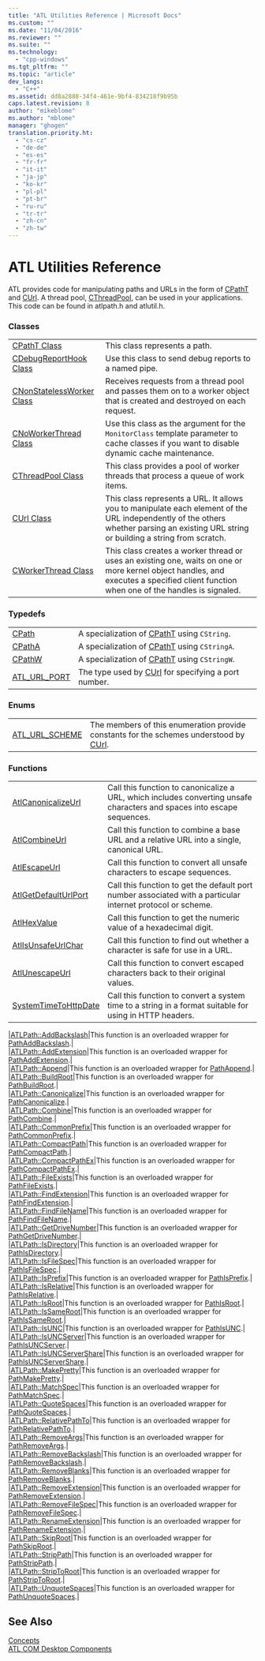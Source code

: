 ```yaml
---
title: "ATL Utilities Reference | Microsoft Docs"
ms.custom: ""
ms.date: "11/04/2016"
ms.reviewer: ""
ms.suite: ""
ms.technology:  
  - "cpp-windows"
ms.tgt_pltfrm: ""
ms.topic: "article"
dev_langs: 
  - "C++"
ms.assetid: dd8a2888-34f4-461e-9bf4-834218f9b95b
caps.latest.revision: 8
author: "mikeblome"
ms.author: "mblome"
manager: "ghogen"
translation.priority.ht: 
  - "cs-cz"
  - "de-de"
  - "es-es"
  - "fr-fr"
  - "it-it"
  - "ja-jp"
  - "ko-kr"
  - "pl-pl"
  - "pt-br"
  - "ru-ru"
  - "tr-tr"
  - "zh-cn"
  - "zh-tw"
---
```

# ATL Utilities Reference
ATL provides code for manipulating paths and URLs in the form of [CPathT](../atl/reference/cpatht-class.md) and [CUrl](../atl/reference/curl-class.md). A thread pool, [CThreadPool](../atl/reference/cthreadpool-class.md), can be used in your applications. This code can be found in atlpath.h and atlutil.h.  
  
### Classes  
  
|||  
|-|-|  
|[CPathT Class](../atl/reference/cpatht-class.md)|This class represents a path.|  
|[CDebugReportHook Class](../atl/reference/cdebugreporthook-class.md)|Use this class to send debug reports to a named pipe.|  
|[CNonStatelessWorker Class](../atl/reference/cnonstatelessworker-class.md)|Receives requests from a thread pool and passes them on to a worker object that is created and destroyed on each request.|  
|[CNoWorkerThread Class](../atl/reference/cnoworkerthread-class.md)|Use this class as the argument for the `MonitorClass` template parameter to cache classes if you want to disable dynamic cache maintenance.|  
|[CThreadPool Class](../atl/reference/cthreadpool-class.md)|This class provides a pool of worker threads that process a queue of work items.|  
|[CUrl Class](../atl/reference/curl-class.md)|This class represents a URL. It allows you to manipulate each element of the URL independently of the others whether parsing an existing URL string or building a string from scratch.|  
|[CWorkerThread Class](../atl/reference/cworkerthread-class.md)|This class creates a worker thread or uses an existing one, waits on one or more kernel object handles, and executes a specified client function when one of the handles is signaled.|  
  
### Typedefs  
  
|||  
|-|-|  
|[CPath](../atl/reference/atl-typedefs.md#cpath)|A specialization of [CPathT](../atl/reference/cpatht-class.md) using `CString`.|  
|[CPathA](../atl/reference/atl-typedefs.md#cpatha)|A specialization of [CPathT](../atl/reference/cpatht-class.md) using `CStringA`.|  
|[CPathW](../atl/reference/atl-typedefs.md#cpathw)|A specialization of [CPathT](../atl/reference/cpatht-class.md) using `CStringW`.|  
|[ATL_URL_PORT](../atl/reference/atl-typedefs.md#atl_url_port)|The type used by [CUrl](../atl/reference/curl-class.md) for specifying a port number.|  
  
### Enums  
  
|||  
|-|-|  
|[ATL_URL_SCHEME](../atl/reference/atl-url-scheme-enum.md)|The members of this enumeration provide constants for the schemes understood by [CUrl](../atl/reference/curl-class.md).|  
  
### Functions  
  
|||  
|-|-|  
|[AtlCanonicalizeUrl](../atl/reference/atl-http-utility-functions.md#atlcanonicalizeurl)|Call this function to canonicalize a URL, which includes converting unsafe characters and spaces into escape sequences.|  
|[AtlCombineUrl](../atl/reference/atl-http-utility-functions.md#atlcombineurl)|Call this function to combine a base URL and a relative URL into a single, canonical URL.|  
|[AtlEscapeUrl](../atl/reference/atl-http-utility-functions.md#atlescapeurl)|Call this function to convert all unsafe characters to escape sequences.|  
|[AtlGetDefaultUrlPort](../atl/reference/atl-http-utility-functions.md#atlgetdefaulturlport)|Call this function to get the default port number associated with a particular internet protocol or scheme.|  
|[AtlHexValue](../atl/reference/atl-text-encoding-functions.md#atlhexvalue)|Call this function to get the numeric value of a hexadecimal digit.|  
|[AtlIsUnsafeUrlChar](../atl/reference/atl-http-utility-functions.md#atlisunsafeurlchar)|Call this function to find out whether a character is safe for use in a URL.|  
|[AtlUnescapeUrl](../atl/reference/atl-http-utility-functions.md#atlunescapeurl)|Call this function to convert escaped characters back to their original values.|  
|[SystemTimeToHttpDate](../atl/reference/atl-http-utility-functions.md#systemtimetohttpdate)|Call this function to convert a system time to a string in a format suitable for using in HTTP headers.|  

|[ATLPath::AddBackslash](../atl/reference/atl-path-functions.md#addbackslash)|This function is an overloaded wrapper for [PathAddBackslash](http://msdn.microsoft.com/library/windows/desktop/bb773561).|  
|[ATLPath::AddExtension](../atl/reference/atl-path-functions.md#addextension)|This function is an overloaded wrapper for [PathAddExtension](http://msdn.microsoft.com/library/windows/desktop/bb773563).|  
|[ATLPath::Append](../atl/reference/atl-path-functions.md#append)|This function is an overloaded wrapper for [PathAppend](http://msdn.microsoft.com/library/windows/desktop/bb773565).|  
|[ATLPath::BuildRoot](../atl/reference/atl-path-functions.md#buildroot)|This function is an overloaded wrapper for [PathBuildRoot](http://msdn.microsoft.com/library/windows/desktop/bb773567).|  
|[ATLPath::Canonicalize](../atl/reference/atl-path-functions.md#canonicalize)|This function is an overloaded wrapper for [PathCanonicalize](http://msdn.microsoft.com/library/windows/desktop/bb773569).|  
|[ATLPath::Combine](../atl/reference/atl-path-functions.md#combine)|This function is an overloaded wrapper for [PathCombine](http://msdn.microsoft.com/library/windows/desktop/bb773571).|  
|[ATLPath::CommonPrefix](../atl/reference/atl-path-functions.md#commonprefix)|This function is an overloaded wrapper for [PathCommonPrefix](http://msdn.microsoft.com/library/windows/desktop/bb773574).|  
|[ATLPath::CompactPath](../atl/reference/atl-path-functions.md#compactpath)|This function is an overloaded wrapper for [PathCompactPath](http://msdn.microsoft.com/library/windows/desktop/bb773575).|  
|[ATLPath::CompactPathEx](../atl/reference/atl-path-functions.md#compactpathex)|This function is an overloaded wrapper for [PathCompactPathEx](http://msdn.microsoft.com/library/windows/desktop/bb773578).|  
|[ATLPath::FileExists](../atl/reference/atl-path-functions.md#fileexists)|This function is an overloaded wrapper for [PathFileExists](http://msdn.microsoft.com/library/windows/desktop/bb773584).|  
|[ATLPath::FindExtension](../atl/reference/atl-path-functions.md#findextension)|This function is an overloaded wrapper for [PathFindExtension](http://msdn.microsoft.com/library/windows/desktop/bb773587).|  
|[ATLPath::FindFileName](../atl/reference/atl-path-functions.md#findfilename)|This function is an overloaded wrapper for [PathFindFileName](http://msdn.microsoft.com/library/windows/desktop/bb773589).|  
|[ATLPath::GetDriveNumber](../atl/reference/atl-path-functions.md#getdrivenumber)|This function is an overloaded wrapper for [PathGetDriveNumber](http://msdn.microsoft.com/library/windows/desktop/bb773612).|  
|[ATLPath::IsDirectory](../atl/reference/atl-path-functions.md#isdirectory)|This function is an overloaded wrapper for [PathIsDirectory](http://msdn.microsoft.com/library/windows/desktop/bb773621).|  
|[ATLPath::IsFileSpec](../atl/reference/atl-path-functions.md#isfilespec)|This function is an overloaded wrapper for [PathIsFileSpec](http://msdn.microsoft.com/library/windows/desktop/bb773627).|  
|[ATLPath::IsPrefix](../atl/reference/atl-path-functions.md#isprefix)|This function is an overloaded wrapper for [PathIsPrefix](http://msdn.microsoft.com/library/windows/desktop/bb773650).|  
|[ATLPath::IsRelative](../atl/reference/atl-path-functions.md#isrelative)|This function is an overloaded wrapper for [PathIsRelative](http://msdn.microsoft.com/library/windows/desktop/bb773660).|  
|[ATLPath::IsRoot](../atl/reference/atl-path-functions.md#isroot)|This function is an overloaded wrapper for [PathIsRoot](http://msdn.microsoft.com/library/windows/desktop/bb773674).|  
|[ATLPath::IsSameRoot](../atl/reference/atl-path-functions.md#issameroot)|This function is an overloaded wrapper for [PathIsSameRoot](http://msdn.microsoft.com/library/windows/desktop/bb773687).|  
|[ATLPath::IsUNC](../atl/reference/atl-path-functions.md#isunc)|This function is an overloaded wrapper for [PathIsUNC](http://msdn.microsoft.com/library/windows/desktop/bb773712).|  
|[ATLPath::IsUNCServer](../atl/reference/atl-path-functions.md#isuncserver)|This function is an overloaded wrapper for [PathIsUNCServer](http://msdn.microsoft.com/library/windows/desktop/bb773722).|  
|[ATLPath::IsUNCServerShare](../atl/reference/atl-path-functions.md#isuncservershare)|This function is an overloaded wrapper for [PathIsUNCServerShare](http://msdn.microsoft.com/library/windows/desktop/bb773723).|  
|[ATLPath::MakePretty](../atl/reference/atl-path-functions.md#makepretty)|This function is an overloaded wrapper for [PathMakePretty](http://msdn.microsoft.com/library/windows/desktop/bb773725).|  
|[ATLPath::MatchSpec](../atl/reference/atl-path-functions.md#matchspec)|This function is an overloaded wrapper for [PathMatchSpec](http://msdn.microsoft.com/library/windows/desktop/bb773727).|  
|[ATLPath::QuoteSpaces](../atl/reference/atl-path-functions.md#quotespaces)|This function is an overloaded wrapper for [PathQuoteSpaces](http://msdn.microsoft.com/library/windows/desktop/bb773739).|  
|[ATLPath::RelativePathTo](../atl/reference/atl-path-functions.md#relativepathto)|This function is an overloaded wrapper for [PathRelativePathTo](http://msdn.microsoft.com/library/windows/desktop/bb773740).|  
|[ATLPath::RemoveArgs](../atl/reference/atl-path-functions.md#removeargs)|This function is an overloaded wrapper for [PathRemoveArgs](http://msdn.microsoft.com/library/windows/desktop/bb773742).|  
|[ATLPath::RemoveBackslash](../atl/reference/atl-path-functions.md#removebackslash)|This function is an overloaded wrapper for [PathRemoveBackslash](http://msdn.microsoft.com/library/windows/desktop/bb773743).|  
|[ATLPath::RemoveBlanks](../atl/reference/atl-path-functions.md#removeblanks)|This function is an overloaded wrapper for [PathRemoveBlanks](http://msdn.microsoft.com/library/windows/desktop/bb773745).|  
|[ATLPath::RemoveExtension](../atl/reference/atl-path-functions.md#removeextension)|This function is an overloaded wrapper for [PathRemoveExtension](http://msdn.microsoft.com/library/windows/desktop/bb773746).|  
|[ATLPath::RemoveFileSpec](../atl/reference/atl-path-functions.md#removefilespec)|This function is an overloaded wrapper for [PathRemoveFileSpec](http://msdn.microsoft.com/library/windows/desktop/bb773748).|  
|[ATLPath::RenameExtension](../atl/reference/atl-path-functions.md#renameextension)|This function is an overloaded wrapper for [PathRenameExtension](http://msdn.microsoft.com/library/windows/desktop/bb773749).|  
|[ATLPath::SkipRoot](../atl/reference/atl-path-functions.md#skiproot)|This function is an overloaded wrapper for [PathSkipRoot](http://msdn.microsoft.com/library/windows/desktop/bb773754).|  
|[ATLPath::StripPath](../atl/reference/atl-path-functions.md#strippath)|This function is an overloaded wrapper for [PathStripPath](http://msdn.microsoft.com/library/windows/desktop/bb773756).|  
|[ATLPath::StripToRoot](../atl/reference/atl-path-functions.md#striptoroot)|This function is an overloaded wrapper for [PathStripToRoot](http://msdn.microsoft.com/library/windows/desktop/bb773757).|  
|[ATLPath::UnquoteSpaces](../atl/reference/atl-path-functions.md#unquotespaces)|This function is an overloaded wrapper for [PathUnquoteSpaces](http://msdn.microsoft.com/library/windows/desktop/bb773763).|  
  

## See Also  
 [Concepts](../atl/active-template-library-atl-concepts.md)   
 [ATL COM Desktop Components](../atl/atl-com-desktop-components.md)
